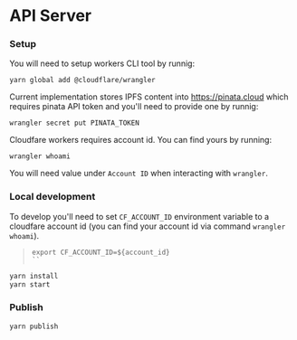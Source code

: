 # API Server

### Setup

You will need to setup workers CLI tool by runnig:

```
yarn global add @cloudflare/wrangler
```

Current implementation stores IPFS content into https://pinata.cloud which requires pinata API token and you'll need to provide one by runnig:

```
wrangler secret put PINATA_TOKEN
```

Cloudfare workers requires account id. You can find yours by running:

```
wrangler whoami
```

You will need value under `Account ID` when interacting with `wrangler`.


### Local development

To develop you'll need to set `CF_ACCOUNT_ID` environment variable to a cloudfare account id (you can find your account id via command `wrangler whoami`).

> ```
> export CF_ACCOUNT_ID=${account_id}
> ``


```bash
yarn install
yarn start
```

### Publish

```
yarn publish
```


